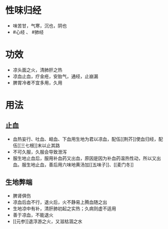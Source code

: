 # 性味归经
- 味苦甘，气寒，沉也，阴也
-  #心经 、 #肺经 
# 功效
- 凉头面之火，清肺肝之热
- 凉血止血，疗金疮，安胎气，通经，止崩漏
- 脾胃冷者不宜多用，久用
# 用法
## 止血
- 血热妄行、吐血、衄血、下血用生地为君以凉血，配伍[[荆芥]]使血归经，配伍[[三七根]]末以止其路
- 不可久服，久服会导致泄泻
- 服生地止血后，服用补血药又出血，原因是因为补血药温热性动，所以又出血。服生地止血，善后用六味地黄汤加[[五味子]]、[[麦门冬]]
## 生地弊端
- 脾肾俱伤
- 凉血后血不行，退火后，火不静易上腾血随之出
- 生地凉中有补，清肝肺初起之实热；久病则虚不适用
- 善于凉血，不能退火
- [[元参]]退浮游之火，又滋枯涸之水